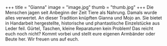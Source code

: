 +++
title = "Gianna"
image = "image.jpg"
thumb = "thumb.jpg"
+++
Die Menschen jagen seit Anbeginn der Zeit Tiere als Nahrung. Damals wurde alles verwertet. An dieser Tradition knüpften Gianna und Mojo an. Sie bietet in Handarbeit hergestellte, historische und phantastische Einzelstücke aus Leder feil. Gürtel, Taschen, kleine Reparaturen kein Problem! Das reicht euch noch nicht? Kommt vorbei und stellt eure eigenen Armbänder oder Beute her. Wir freuen uns auf euch.